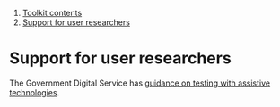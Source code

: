 1.  [Toolkit contents](contents)
2.  [Support for user researchers](#)

# Support for user researchers

The Government Digital Service has [guidance on testing with assistive technologies](https://www.gov.uk/service-manual/technology/testing-with-assistive-technologies "testing with assistive technologies").